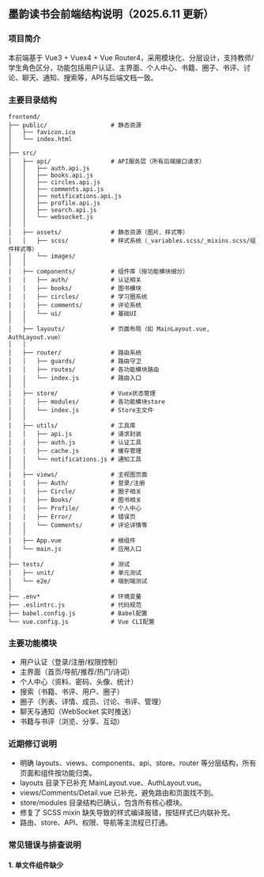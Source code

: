 ## 墨韵读书会前端结构说明（2025.6.11 更新）

### 项目简介
本前端基于 Vue3 + Vuex4 + Vue Router4，采用模块化、分层设计，支持教师/学生角色区分，功能包括用户认证、主界面、个人中心、书籍、圈子、书评、讨论、聊天、通知、搜索等，API与后端文档一致。

### 主要目录结构
```plain text
frontend/
├── public/                  # 静态资源
│   ├── favicon.ico
│   └── index.html
│
├── src/
│   ├── api/                 # API服务层（所有后端接口请求）
│   │   ├── auth.api.js
│   │   ├── books.api.js
│   │   ├── circles.api.js
│   │   ├── comments.api.js
│   │   ├── notifications.api.js
│   │   ├── profile.api.js
│   │   ├── search.api.js
│   │   └── websocket.js
│   │
│   ├── assets/              # 静态资源（图片、样式等）
│   │   ├── scss/            # 样式系统（_variables.scss/_mixins.scss/组件样式等）
│   │   └── images/
│   │
│   ├── components/          # 组件库（按功能模块细分）
│   │   ├── auth/            # 认证相关
│   │   ├── books/           # 图书模块
│   │   ├── circles/         # 学习圈系统
│   │   ├── comments/        # 评论系统
│   │   └── ui/              # 基础UI
│   │
│   ├── layouts/             # 页面布局（如 MainLayout.vue, AuthLayout.vue）
│   │
│   ├── router/              # 路由系统
│   │   ├── guards/          # 路由守卫
│   │   ├── routes/          # 各功能模块路由
│   │   └── index.js         # 路由入口
│   │
│   ├── store/               # Vuex状态管理
│   │   ├── modules/         # 各功能模块store
│   │   └── index.js         # Store主文件
│   │
│   ├── utils/               # 工具库
│   │   ├── api.js           # 请求封装
│   │   ├── auth.js          # 认证工具
│   │   ├── cache.js         # 缓存管理
│   │   └── notifications.js # 通知工具
│   │
│   ├── views/               # 主视图页面
│   │   ├── Auth/            # 登录/注册
│   │   ├── Circle/          # 圈子相关
│   │   ├── Books/           # 图书相关
│   │   ├── Profile/         # 个人中心
│   │   ├── Error/           # 错误页
│   │   └── Comments/        # 评论详情等
│   │
│   ├── App.vue              # 根组件
│   └── main.js              # 应用入口
│
├── tests/                   # 测试
│   ├── unit/                # 单元测试
│   └── e2e/                 # 端到端测试
│
├── .env*                    # 环境变量
├── .eslintrc.js             # 代码规范
├── babel.config.js          # Babel配置
└── vue.config.js            # Vue CLI配置
```

### 主要功能模块
- 用户认证（登录/注册/权限控制）
- 主界面（首页/导航/推荐/热门/诗词）
- 个人中心（资料、密码、头像、统计）
- 搜索（书籍、书评、用户、圈子）
- 圈子（列表、详情、成员、讨论、书评、管理）
- 聊天与通知（WebSocket 实时推送）
- 书籍与书评（浏览、分享、互动）

### 近期修订说明
- 明确 layouts、views、components、api、store、router 等分层结构，所有页面和组件按功能归类。
- layouts 目录下已补充 MainLayout.vue、AuthLayout.vue。
- views/Comments/Detail.vue 已补充，避免路由和页面找不到。
- store/modules 目录结构已确认，包含所有核心模块。
- 修复了 SCSS mixin 缺失导致的样式编译报错，按钮样式已内联补充。
- 路由、store、API、权限、导航等主流程已打通。

### 常见错误与排查说明

#### 1. 单文件组件缺少 <template> 或 <script>
- 报错示例：
  - `At least one <template> or <script> is required in a single file component.`
- 说明：
  - 某些 .vue 文件（如 layouts/AuthLayout.vue、MainLayout.vue、views/Comments/Detail.vue）内容为空或格式不完整，需至少包含 <template> 或 <script>。
- 解决：
  - 补充基础结构，例如：
    ```vue
    <template>
      <div>内容</div>
    </template>
    <script>
    export default { name: 'xxx' }
    </script>
    ```

#### 2. 单文件组件只能有一个 <script>
- 报错示例：
  - `Single file component can contain only one <script> element`
- 说明：
  - Mentor.vue、Student.vue 等文件中出现多个 <script> 标签，或 <script setup> 与普通 <script> 混用。
- 解决：
  - 合并为一个 <script>，或只保留 <script setup>。

#### 3. 模块找不到
- 报错示例：
  - `Module not found: Error: Can't resolve './modules' in 'src/store'`
- 说明：
  - store/index.js 引用的 modules 目录或文件不存在。
- 解决：
  - 确保 src/store/modules 目录存在且包含所有模块文件。

#### 4. 模板解析失败/Unexpected token
- 报错示例：
  - `Module parse failed: Unexpected token ... You may need an additional loader to handle the result of these loaders.`
- 说明：
  - vue-loader、ts-loader、babel-loader 等依赖版本不兼容，或 .vue 文件语法错误。
- 解决：
  - 升级 @vue/cli-service、vue-loader、typescript 等依赖，检查 .vue 文件语法。

---
如需了解接口调用、Vue3 语法、模块开发等，可参考 src/api、src/views、src/components 及后端 api-docs.md。